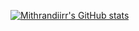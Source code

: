 [![Mithrandiirr's GitHub stats](https://github-readme-stats.vercel.app/api?username=Mithrandiirr)](https://github.com/Mithrandiirr/github-readme-stats)
